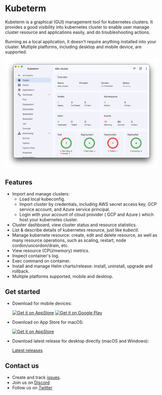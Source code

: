 # Kubeterm

Kubeterm is a graphical (GUI) management tool for kubernetes clusters. It provides a good visibility into kubernetes cluster to enable user manage cluster resource and applications easily, and do troubleshooting actions.

Running as a local application, it doesn't require anything installed into your cluster. Multiple platforms, including desktop and mobile device, are supported.

![screenshot](images/screenshot.png)

## Features

- Import and manage clusters:
  - Load local kubeconfig.
  - Import cluster by credentials, including AWS secret access key, GCP service account, and Azure service principal.
  - Login with your account of cloud provider ( GCP and Azure ) which host your kubernetes cluster.
- Cluster dashboard, view cluster status and resource statistics.
- List & describe details of kubernetes resource, just like *kubectl*.
- Manage kubernete resource: create, edit and delete resource, as well as many resource operations, such as scaling, restart, node cordon/uncordon/drain, etc.
- View resource (CPU/memory) metrics.
- Inspect container's log.
- Exec command on container.
- Install and manage Helm charts/release: install, uninstall, upgrade and rollback.
- Multiple platforms supported, mobile and desktop.

## Get started

- Download for mobile devices:

    <a href="https://apps.apple.com/us/app/kubeterm-kubernetes-client/id6450548861"><img src="https://developer.apple.com/news/images/download-on-the-app-store-badge.png" alt="Get it on AppStore" width='120px'/></a>
    <a href='https://play.google.com/store/apps/details?id=com.kubeterm'><img alt='Get it on Google Play' src='https://upload.wikimedia.org/wikipedia/commons/7/78/Google_Play_Store_badge_EN.svg' width='135px' /></a>

- Download on App Store for macOS:

    <a href="https://apps.apple.com/us/app/kubeterm-kubernetes-client/id6450548861"><img src="https://developer.apple.com/news/images/download-on-the-app-store-badge.png" alt="Get it on AppStore" width='120px'/></a>

- Download latest release for desktop directly (macOS and Windows):

    [Latest releases](https://github.com/kbterm/kubeterm/releases/latest)



## Contact us

- Create and track [issues](https://github.com/kbterm/kubeterm/issues).
- Join us on [Discord](https://discord.gg/Jv4zEEBMR2)
- Follow us on [Twitter](https://twitter.com/kubeterm)
